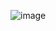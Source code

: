 ![image](https://github.com/terryyufei/FreeCodeCamp/assets/123143795/fb47518c-40cd-4d02-8cbe-cb2fa3572442)
